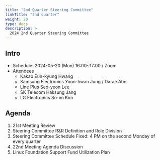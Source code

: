 ```yaml
---
title: "2nd Quarter Steering Committee"
linkTitle: "2nd quarter"
weight: 20
type: docs
description: >
  2024 2nd Quarter Steering Committee
---
```


## Intro

* Schedule: 2024-05-20 (Mon) 16:00~17:00 / Zoom
* Attendees
  * Kakao Eun-kyung Hwang
  * Samsung Electronics Yoon-hwan Jung / Darae Ahn
  * Line Plus Seo-yeon Lee 
  * SK Telecom Haksung Jang
  * LG Electronics So-im Kim 

## Agenda

1. 21st Meeting Review
2. Steering Committee R&R Definition and Role Division
3. Steering Committee Schedule Fixed: 4 PM on the second Monday of every quarter
4. 22nd Meeting Agenda Discussion
5. Linux Foundation Support Fund Utilization Plan